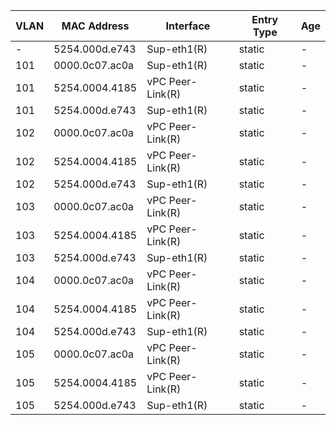 


| VLAN | MAC Address | Interface | Entry Type | Age |
| ---- | ----------- | --------- | ---------- | --- |
| - | 5254.000d.e743 | Sup-eth1(R) | static | - |
| 101 | 0000.0c07.ac0a | Sup-eth1(R) | static | - |
| 101 | 5254.0004.4185 | vPC Peer-Link(R) | static | - |
| 101 | 5254.000d.e743 | Sup-eth1(R) | static | - |
| 102 | 0000.0c07.ac0a | vPC Peer-Link(R) | static | - |
| 102 | 5254.0004.4185 | vPC Peer-Link(R) | static | - |
| 102 | 5254.000d.e743 | Sup-eth1(R) | static | - |
| 103 | 0000.0c07.ac0a | vPC Peer-Link(R) | static | - |
| 103 | 5254.0004.4185 | vPC Peer-Link(R) | static | - |
| 103 | 5254.000d.e743 | Sup-eth1(R) | static | - |
| 104 | 0000.0c07.ac0a | vPC Peer-Link(R) | static | - |
| 104 | 5254.0004.4185 | vPC Peer-Link(R) | static | - |
| 104 | 5254.000d.e743 | Sup-eth1(R) | static | - |
| 105 | 0000.0c07.ac0a | vPC Peer-Link(R) | static | - |
| 105 | 5254.0004.4185 | vPC Peer-Link(R) | static | - |
| 105 | 5254.000d.e743 | Sup-eth1(R) | static | - |